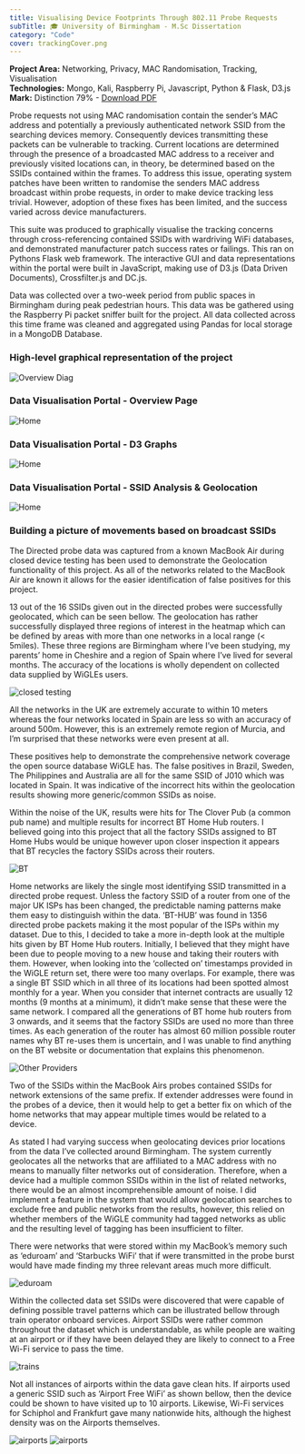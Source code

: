 ```yaml
---
title: Visualising Device Footprints Through 802.11 Probe Requests
subTitle: 🎓 University of Birmingham - M.Sc Dissertation 
category: "Code"
cover: trackingCover.png 
---
```

  


<strong>Project Area:</strong> Networking, Privacy, MAC Randomisation, Tracking, Visualisation <br>
<strong>Technologies:</strong> Mongo, Kali, Raspberry Pi, Javascript, Python & Flask, D3.js<br>
<strong>Mark:</strong> Distinction 79% - [Download PDF](https://www.attackingpixels.com/1/Robinson-1854199.pdf)

Probe requests not using MAC randomisation contain the sender’s MAC address and potentially a previously authenticated network SSID from the searching devices memory. Consequently devices transmitting these packets can be vulnerable to tracking. Current locations are determined through the presence of a broadcasted MAC address to a receiver and previously visited locations can, in theory, be determined based on the SSIDs contained within the frames. To address this issue, operating system patches have been written to randomise the senders MAC address broadcast within probe requests, in order to make device tracking less trivial. However, adoption of these fixes has been limited, and the success varied across device manufacturers.

This suite was produced to graphically visualise the tracking concerns through cross-referencing contained SSIDs with wardriving WiFi databases, and demonstrated manufacturer patch success rates or failings. This ran on Pythons Flask web framework. The interactive GUI and data representations within the portal were built in JavaScript, making use of D3.js (Data Driven Documents), Crossfilter.js and DC.js.

Data was collected over a two-week period from public spaces in Birmingham during peak pedestrian hours. This data was be gathered using the Raspberry Pi packet sniffer built for the project. All data collected across this time frame was cleaned and aggregated using Pandas for local storage in a MongoDB Database.

<h3>High-level graphical representation of the project</h3>

![Overview Diag](./overview.png)

<h3>Data Visualisation Portal - Overview Page</h3>

![Home](./Home.png)

<h3>Data Visualisation Portal - D3 Graphs</h3>

![Home](./graphs.png)

<h3>Data Visualisation Portal - SSID Analysis & Geolocation</h3>

![Home](./SSID.png)

<h3>Building a picture of movements based on broadcast SSIDs</h3>

The Directed probe data was captured from a known MacBook Air during closed device testing has been used to demonstrate the Geolocation functionality of this project. As all of the networks related to the MacBook Air are known it allows for the easier identification of false positives for this project.

13 out of the 16 SSIDs given out in the directed probes were successfully geolocated, which can be seen bellow. The geolocation has rather successfully displayed three regions of interest in the heatmap which can be defined by areas with more than one networks in a local range (< 5miles). These three regions are Birmingham where I’ve been studying, my parents’ home in Cheshire and a region of Spain where I’ve lived
for several months. The accuracy of the locations is wholly dependent on collected data supplied by WiGLEs users. 

![closed testing](./closedTesting.png)

All the networks in the UK are extremely accurate to within 10 meters whereas the four networks located in Spain are less so with an accuracy of around 500m. However, this is an extremely remote region of Murcia, and I’m surprised that these networks were even present at all. 

These positives help to demonstrate the comprehensive network coverage the open source database WiGLE has. The false positives in Brazil, Sweden, The Philippines and Australia are all for the same SSID of J010 which was located in Spain. It was indicative of the incorrect hits within the geolocation results showing more generic/common SSIDs as noise.

Within the noise of the UK, results were hits for The Clover Pub (a common pub name) and multiple results for incorrect BT Home Hub routers. I believed going into this project that all the factory SSIDs assigned to BT Home Hubs would be unique however upon closer inspection it appears that BT recycles the factory SSIDs across their routers.

![BT](./BT.jpg)

Home networks are likely the single most identifying SSID transmitted in a directed probe request. Unless the factory SSID of a router from one of the major UK ISPs has been changed, the predictable naming patterns make them easy to distinguish within the data. ‘BT-HUB’ was found in 1356 directed probe packets making it the most popular of the ISPs within my dataset. Due to this, I decided to take a more in-depth look at the multiple hits given by BT Home Hub routers. Initially, I believed that they might have been due to people moving to a new house and taking their routers with them.
However, when looking into the ‘collected on’ timestamps provided in the WiGLE return set, there were too many overlaps. For example, there was a single BT SSID which in all three of its locations had been spotted almost monthly for a year. When you consider that internet contracts are usually 12 months (9 months at a minimum), it didn’t make sense that these were the same network. I compared all the generations of BT home
hub routers from 3 onwards, and it seems that the factory SSIDs are used no more than three times. As each generation of the router has almost 60 million possible router names why BT re-uses them is uncertain, and I was unable to find anything on the BT website or documentation that explains this phenomenon.

![Other Providers](./OtherProviders.png)

Two of the SSIDs within the MacBook Airs probes contained SSIDs for network extensions of the same prefix. If extender addresses were found in the probes of a device, then it would help to get a better fix on which of the home networks that may appear multiple times would be related to a device. 

As stated I had varying success when geolocating devices prior locations from the data I’ve collected around Birmingham. The system currently geolocates all the networks that are affiliated to a MAC address with no means to manually filter networks out of consideration. Therefore, when a device had a multiple common SSIDs within in the list of related networks, there would be an almost incomprehensible amount of noise. I did
implement a feature in the system that would allow geolocation searches to exclude free and public networks from the results, however, this relied on whether members of the WiGLE community had tagged networks as ublic and the resulting level of tagging has been insufficient to filter. 

There were networks that were stored within my MacBook’s memory such as ‘eduroam’ and ‘Starbucks WiFi’ that if were transmitted in the probe burst would have made finding my three relevant areas much more difficult.

![eduroam](./eduroam.jpg)

Within the collected data set SSIDs were discovered that were capable of defining possible travel patterns which can be illustrated bellow through train operator onboard services. Airport SSIDs were rather common throughout the dataset which is
understandable, as while people are waiting at an airport or if they have been delayed they are likely to connect to a Free Wi-Fi service to pass the time.

![trains](./trains.jpg)

Not all instances of airports within the data gave clean hits. If airports used a generic SSID such as ‘Airport Free WiFi’ as shown bellow, then the device could be shown to have visited up to 10 airports. Likewise, Wi-Fi services for Schiphol and Frankfurt gave many nationwide hits, although the highest density was on the Airports themselves.

![airports](./airports.png)
![airports](./airports.jpg)


